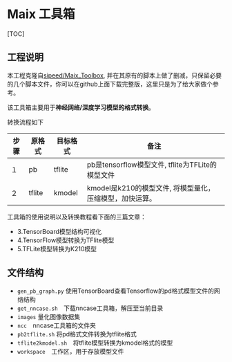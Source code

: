 # Maix 工具箱

[TOC]

## 工程说明

本工程克隆自[sipeed/Maix_Toolbox](https://github.com/sipeed/Maix_Toolbox), 并在其原有的脚本上做了删减，只保留必要的几个脚本文件，你可以在github上面下载完整版，这里只是为了给大家做个参考。

该工具箱主要用于**神经网络/深度学习模型的格式转换**。　

转换流程如下

| 步骤 | 原格式 | 目标格式 | 备注                                                     |
| ---- | ------ | -------- | -------------------------------------------------------- |
| １   | pb     | tflite   | pb是tensorflow模型文件, tflite为TFLite的模型文件         |
| ２   | tflite | kmodel   | kmodel是k210的模型文件, 将模型量化，压缩模型，加快运算。 |



工具箱的使用说明以及转换教程看下面的三篇文章：

- 3.TensorBoard模型结构可视化
- 4.TensorFlow模型转换为TFlite模型
- 5.TFLite模型转换为K210模型



## 文件结构

* `gen_pb_graph.py` 使用TensorBoard查看Tensorflow的pd格式模型文件的网络结构
* `get_nncase.sh`　下载nncase工具箱，解压至当前目录
* `images` 量化图像数据集
* `ncc`　nncase工具箱的文件夹
* `pb2tflite.sh` 将pd格式文件转换为tflite格式
* `tflite2kmodel.sh`　将tflite模型转换为kmodel格式的模型
* `workspace`　工作区，用于存放模型文件



